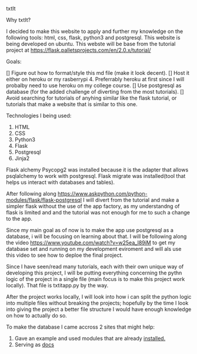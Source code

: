 txtIt

Why txtIt?

I decided to make this website to apply and further my knowledge on the following tools: html, css, flask, python3 and postgresql. This website is being developed on ubuntu. This webste will be base from the tutorial project at https://flask.palletsprojects.com/en/2.0.x/tutorial/

Goals:

[] Figure out how to format/style this md file (make it look decent).
[] Host it either on heroku or my rasberrypi 4. Preferrably heroku at first since I will probalby need to use heroku on my college course.
[] Use postgresql as database (for the added challenge of diverting from the most tutorials).
[] Avoid searching for tutorials of anyhing similar like the flask tutorial, or tutorials that make a website that is similar to this one.

Technologies I being used:

1. HTML
2. CSS
3. Python3
4. Flask
5. Postgresql
6. Jinja2

Flask alchemy 
Psycopg2 was installed because it is the adapter that allows psqlalchemy to work with postgresql.
Flask migrate was installed(tool that helps us interact with databases and tables).

After following along https://www.askpython.com/python-modules/flask/flask-postgresql I will divert from the tutorial and make a simpler flask without the use of the app factory, as my understandng of flask is limited and and the tutorial was not enough for me to such 
a change to the app.

Since my main goal as of now is to make the app use postgresql as a database, i will be focusing on learning about that.
I will be following along the video https://www.youtube.com/watch?v=w25ea_I89iM to get my database set and running on my 
development eviroment and will als use this video to see how to deploe the final project.

Since I have seen/read many tutorials, each with their own unique way of developing this project, I will be putting everything 
concerning the pythn logic of the project in a single file (main focus is to make this project work locally). That file is txtitapp.py by
the way.

After the project works locally, I will look into how i can split the python logic into multiple files without breaking the projects;
hopefully by the time I look into giving the project a better file structure I would have enough knowledge on how to actually do so.

To make the database I came accross 2 sites that might help:
1. Gave an example and used modules that are already [installed.](https://www.compose.com/articles/using-postgresql-through-sqlalchemy/) 
2. Serving as [docs](https://www.tutorialspoint.com/sqlalchemy/sqlalchemy_core_using_multiple_tables.htm)